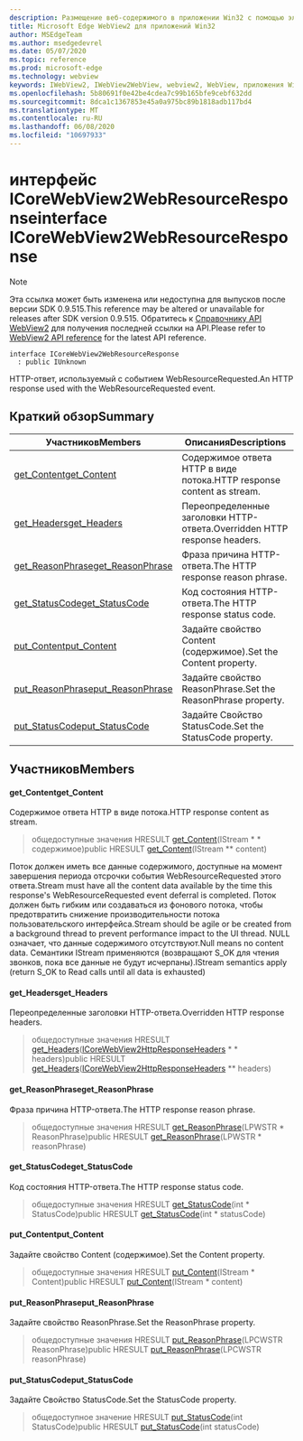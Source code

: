 ```yaml
---
description: Размещение веб-содержимого в приложении Win32 с помощью элемента управления Microsoft Edge WebView2
title: Microsoft Edge WebView2 для приложений Win32
author: MSEdgeTeam
ms.author: msedgedevrel
ms.date: 05/07/2020
ms.topic: reference
ms.prod: microsoft-edge
ms.technology: webview
keywords: IWebView2, IWebView2WebView, webview2, WebView, приложения Win32, Win32, EDGE, ICoreWebView2, ICoreWebView2Controller, элемент управления "веб-браузер", HTML Edge
ms.openlocfilehash: 5b80691f0e42be4cdea7c99b165bfe9cebf632dd
ms.sourcegitcommit: 8dca1c1367853e45a0a975bc89b1818adb117bd4
ms.translationtype: MT
ms.contentlocale: ru-RU
ms.lasthandoff: 06/08/2020
ms.locfileid: "10697933"
---
```

# <span data-ttu-id="66a8e-104">интерфейс ICoreWebView2WebResourceResponse</span><span class="sxs-lookup"><span data-stu-id="66a8e-104">interface ICoreWebView2WebResourceResponse</span></span> 

> [!NOTE]
> <span data-ttu-id="66a8e-105">Эта ссылка может быть изменена или недоступна для выпусков после версии SDK 0.9.515.</span><span class="sxs-lookup"><span data-stu-id="66a8e-105">This reference may be altered or unavailable for releases after SDK version 0.9.515.</span></span> <span data-ttu-id="66a8e-106">Обратитесь к [Справочнику API WebView2](../../../webview2-api-reference.md) для получения последней ссылки на API.</span><span class="sxs-lookup"><span data-stu-id="66a8e-106">Please refer to [WebView2 API reference](../../../webview2-api-reference.md) for the latest API reference.</span></span>

```
interface ICoreWebView2WebResourceResponse
  : public IUnknown
```

<span data-ttu-id="66a8e-107">HTTP-ответ, используемый с событием WebResourceRequested.</span><span class="sxs-lookup"><span data-stu-id="66a8e-107">An HTTP response used with the WebResourceRequested event.</span></span>

## <span data-ttu-id="66a8e-108">Краткий обзор</span><span class="sxs-lookup"><span data-stu-id="66a8e-108">Summary</span></span>

 <span data-ttu-id="66a8e-109">Участников</span><span class="sxs-lookup"><span data-stu-id="66a8e-109">Members</span></span>                        | <span data-ttu-id="66a8e-110">Описания</span><span class="sxs-lookup"><span data-stu-id="66a8e-110">Descriptions</span></span>
--------------------------------|---------------------------------------------
[<span data-ttu-id="66a8e-111">get_Content</span><span class="sxs-lookup"><span data-stu-id="66a8e-111">get_Content</span></span>](#get_content) | <span data-ttu-id="66a8e-112">Содержимое ответа HTTP в виде потока.</span><span class="sxs-lookup"><span data-stu-id="66a8e-112">HTTP response content as stream.</span></span>
[<span data-ttu-id="66a8e-113">get_Headers</span><span class="sxs-lookup"><span data-stu-id="66a8e-113">get_Headers</span></span>](#get_headers) | <span data-ttu-id="66a8e-114">Переопределенные заголовки HTTP-ответа.</span><span class="sxs-lookup"><span data-stu-id="66a8e-114">Overridden HTTP response headers.</span></span>
[<span data-ttu-id="66a8e-115">get_ReasonPhrase</span><span class="sxs-lookup"><span data-stu-id="66a8e-115">get_ReasonPhrase</span></span>](#get_reasonphrase) | <span data-ttu-id="66a8e-116">Фраза причина HTTP-ответа.</span><span class="sxs-lookup"><span data-stu-id="66a8e-116">The HTTP response reason phrase.</span></span>
[<span data-ttu-id="66a8e-117">get_StatusCode</span><span class="sxs-lookup"><span data-stu-id="66a8e-117">get_StatusCode</span></span>](#get_statuscode) | <span data-ttu-id="66a8e-118">Код состояния HTTP-ответа.</span><span class="sxs-lookup"><span data-stu-id="66a8e-118">The HTTP response status code.</span></span>
[<span data-ttu-id="66a8e-119">put_Content</span><span class="sxs-lookup"><span data-stu-id="66a8e-119">put_Content</span></span>](#put_content) | <span data-ttu-id="66a8e-120">Задайте свойство Content (содержимое).</span><span class="sxs-lookup"><span data-stu-id="66a8e-120">Set the Content property.</span></span>
[<span data-ttu-id="66a8e-121">put_ReasonPhrase</span><span class="sxs-lookup"><span data-stu-id="66a8e-121">put_ReasonPhrase</span></span>](#put_reasonphrase) | <span data-ttu-id="66a8e-122">Задайте свойство ReasonPhrase.</span><span class="sxs-lookup"><span data-stu-id="66a8e-122">Set the ReasonPhrase property.</span></span>
[<span data-ttu-id="66a8e-123">put_StatusCode</span><span class="sxs-lookup"><span data-stu-id="66a8e-123">put_StatusCode</span></span>](#put_statuscode) | <span data-ttu-id="66a8e-124">Задайте Свойство StatusCode.</span><span class="sxs-lookup"><span data-stu-id="66a8e-124">Set the StatusCode property.</span></span>

## <span data-ttu-id="66a8e-125">Участников</span><span class="sxs-lookup"><span data-stu-id="66a8e-125">Members</span></span>

#### <span data-ttu-id="66a8e-126">get_Content</span><span class="sxs-lookup"><span data-stu-id="66a8e-126">get_Content</span></span> 

<span data-ttu-id="66a8e-127">Содержимое ответа HTTP в виде потока.</span><span class="sxs-lookup"><span data-stu-id="66a8e-127">HTTP response content as stream.</span></span>

> <span data-ttu-id="66a8e-128">общедоступные значения HRESULT [get_Content](#get_content)(IStream \* \* содержимое)</span><span class="sxs-lookup"><span data-stu-id="66a8e-128">public HRESULT [get_Content](#get_content)(IStream \*\* content)</span></span>

<span data-ttu-id="66a8e-129">Поток должен иметь все данные содержимого, доступные на момент завершения периода отсрочки события WebResourceRequested этого ответа.</span><span class="sxs-lookup"><span data-stu-id="66a8e-129">Stream must have all the content data available by the time this response's WebResourceRequested event deferral is completed.</span></span> <span data-ttu-id="66a8e-130">Поток должен быть гибким или создаваться из фонового потока, чтобы предотвратить снижение производительности потока пользовательского интерфейса.</span><span class="sxs-lookup"><span data-stu-id="66a8e-130">Stream should be agile or be created from a background thread to prevent performance impact to the UI thread.</span></span> <span data-ttu-id="66a8e-131">NULL означает, что данные содержимого отсутствуют.</span><span class="sxs-lookup"><span data-stu-id="66a8e-131">Null means no content data.</span></span> <span data-ttu-id="66a8e-132">Семантики IStream применяются (возвращают S_OK для чтения звонков, пока все данные не будут исчерпаны).</span><span class="sxs-lookup"><span data-stu-id="66a8e-132">IStream semantics apply (return S_OK to Read calls until all data is exhausted)</span></span>

#### <span data-ttu-id="66a8e-133">get_Headers</span><span class="sxs-lookup"><span data-stu-id="66a8e-133">get_Headers</span></span> 

<span data-ttu-id="66a8e-134">Переопределенные заголовки HTTP-ответа.</span><span class="sxs-lookup"><span data-stu-id="66a8e-134">Overridden HTTP response headers.</span></span>

> <span data-ttu-id="66a8e-135">общедоступные значения HRESULT [get_Headers](#get_headers)([ICoreWebView2HttpResponseHeaders](icorewebview2httpresponseheaders.md) \* \* headers)</span><span class="sxs-lookup"><span data-stu-id="66a8e-135">public HRESULT [get_Headers](#get_headers)([ICoreWebView2HttpResponseHeaders](icorewebview2httpresponseheaders.md) \*\* headers)</span></span>

#### <span data-ttu-id="66a8e-136">get_ReasonPhrase</span><span class="sxs-lookup"><span data-stu-id="66a8e-136">get_ReasonPhrase</span></span> 

<span data-ttu-id="66a8e-137">Фраза причина HTTP-ответа.</span><span class="sxs-lookup"><span data-stu-id="66a8e-137">The HTTP response reason phrase.</span></span>

> <span data-ttu-id="66a8e-138">общедоступные значения HRESULT [get_ReasonPhrase](#get_reasonphrase)(LPWSTR \* ReasonPhrase)</span><span class="sxs-lookup"><span data-stu-id="66a8e-138">public HRESULT [get_ReasonPhrase](#get_reasonphrase)(LPWSTR \* reasonPhrase)</span></span>

#### <span data-ttu-id="66a8e-139">get_StatusCode</span><span class="sxs-lookup"><span data-stu-id="66a8e-139">get_StatusCode</span></span> 

<span data-ttu-id="66a8e-140">Код состояния HTTP-ответа.</span><span class="sxs-lookup"><span data-stu-id="66a8e-140">The HTTP response status code.</span></span>

> <span data-ttu-id="66a8e-141">общедоступные значения HRESULT [get_StatusCode](#get_statuscode)(int \* StatusCode)</span><span class="sxs-lookup"><span data-stu-id="66a8e-141">public HRESULT [get_StatusCode](#get_statuscode)(int \* statusCode)</span></span>

#### <span data-ttu-id="66a8e-142">put_Content</span><span class="sxs-lookup"><span data-stu-id="66a8e-142">put_Content</span></span> 

<span data-ttu-id="66a8e-143">Задайте свойство Content (содержимое).</span><span class="sxs-lookup"><span data-stu-id="66a8e-143">Set the Content property.</span></span>

> <span data-ttu-id="66a8e-144">общедоступные значения HRESULT [put_Content](#put_content)(IStream \* Content)</span><span class="sxs-lookup"><span data-stu-id="66a8e-144">public HRESULT [put_Content](#put_content)(IStream \* content)</span></span>

#### <span data-ttu-id="66a8e-145">put_ReasonPhrase</span><span class="sxs-lookup"><span data-stu-id="66a8e-145">put_ReasonPhrase</span></span> 

<span data-ttu-id="66a8e-146">Задайте свойство ReasonPhrase.</span><span class="sxs-lookup"><span data-stu-id="66a8e-146">Set the ReasonPhrase property.</span></span>

> <span data-ttu-id="66a8e-147">общедоступные значения HRESULT [put_ReasonPhrase](#put_reasonphrase)(LPCWSTR ReasonPhrase)</span><span class="sxs-lookup"><span data-stu-id="66a8e-147">public HRESULT [put_ReasonPhrase](#put_reasonphrase)(LPCWSTR reasonPhrase)</span></span>

#### <span data-ttu-id="66a8e-148">put_StatusCode</span><span class="sxs-lookup"><span data-stu-id="66a8e-148">put_StatusCode</span></span> 

<span data-ttu-id="66a8e-149">Задайте Свойство StatusCode.</span><span class="sxs-lookup"><span data-stu-id="66a8e-149">Set the StatusCode property.</span></span>

> <span data-ttu-id="66a8e-150">общедоступное значение HRESULT [put_StatusCode](#put_statuscode)(int StatusCode)</span><span class="sxs-lookup"><span data-stu-id="66a8e-150">public HRESULT [put_StatusCode](#put_statuscode)(int statusCode)</span></span>

